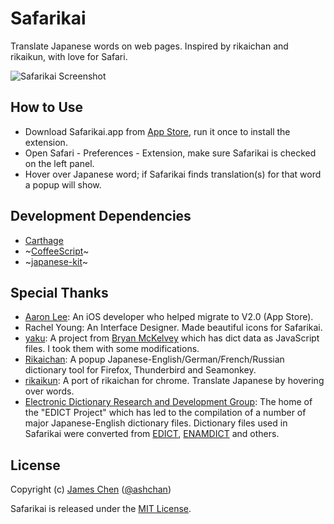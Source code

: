 # Safarikai

Translate Japanese words on web pages. Inspired by rikaichan and rikaikun, with love for Safari.

![Safarikai Screenshot](https://raw.github.com/ashchan/safarikai/master/Screenshot.png)

## How to Use

* Download Safarikai.app from [App Store](https://itunes.apple.com/us/app/safarikai/id1437951175?ls=1&mt=12), run it once to install the extension.
* Open Safari - Preferences - Extension, make sure Safarikai is checked on the left panel.
* Hover over Japanese word; if Safarikai finds translation(s) for that word a popup will show.

## Development Dependencies

* [Carthage](https://github.com/Carthage/Carthage)
* ~[CoffeeScript](https://coffeescript.org)~
* ~[japanese-kit](https://github.com/ashchan/japanese-coffee-kit)~

## Special Thanks

* [Aaron Lee](https://github.com/apparition47): An iOS developer who helped migrate to V2.0 (App Store).
* Rachel Young: An Interface Designer. Made beautiful icons for Safarikai.
* [yaku](https://code.google.com/p/yaku/): A project from [Bryan McKelvey](http://www.brymck.com/) which has dict data as JavaScript files. I took them with some modifications.
* [Rikaichan](http://www.polarcloud.com/rikaichan/): A popup Japanese-English/German/French/Russian dictionary tool for Firefox, Thunderbird and Seamonkey.
* [rikaikun](https://code.google.com/p/rikaikun): A port of rikaichan for chrome. Translate Japanese by hovering over words.
* [Electronic Dictionary Research and Development Group](http://www.edrdg.org): The home of the "EDICT Project" which has led to the compilation of a number of major Japanese-English dictionary files. Dictionary files used in Safarikai were converted from [EDICT](http://www.edrdg.org/jmdict/edict_doc.html), [ENAMDICT](http://www.edrdg.org/enamdict/enamdict_doc.html) and others.

## License

Copyright (c) [James Chen](https://ashchan.com/) ([@ashchan](https://twitter.com/ashchan))

Safarikai is released under the [MIT License](http://jameschen.mit-license.org/license.html).

